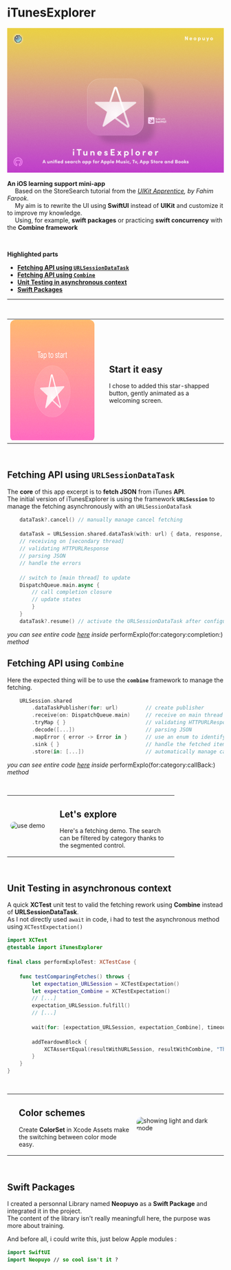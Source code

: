 # iTunesExplorer

![iTunesExplorer AppIcon](./ressources/iTunesExplorer-Cover.webp)

**An iOS learning support mini-app**  
&emsp; Based on the StoreSearch tutorial from the *[UIKit Apprentice](https://www.kodeco.com/books/uikit-apprentice/v10.0), by Fahim Farook*.  
&emsp; My aim is to rewrite the UI using **SwiftUI** instead of **UIKit** and customize it to improve my knowledge.  
&emsp; Using, for example, **swift packages**  or practicing **swift concurrency** with the **Combine framework** 

<br/>

**Highlighted parts** 

* [**Fetching API using `URLSessionDataTask`**](#fetching-api-using-urlsessiondatatask)
* [**Fetching API using `Combine`**](#fetching-api-using-combine)
* [**Unit Testing in asynchronous context**](#unit-testing-in-asynchronous-context)
* [**Swift Packages**](#swift-packages)

---

<br/>

<table style="border: 0px;">
    <tr>
        <td >
        <div style="border-radius:12px; overflow:hidden;"> 
            <img src="./ressources/gif/startAppicon2.gif" alt="start screen" style="width: 280px; height:280px;">
            </div>
        </td>
        <td>
            <div style="margin-left: 20px; width:260px;">
                <h2><b>Start it easy</b></h2>
                <p> I chose to added this star-shapped button, gently animated as a welcoming screen.</p>
            </div>
        </td>
    </tr>
</table>

<br/>

## **Fetching API using `URLSessionDataTask`**

The **core** of this app excerpt is to **fetch JSON** from iTunes **API**.  
The initial version of iTunesExplorer is using the framework **`URLSession`** to manage the fetching asynchronously with an `URLSessionDataTask`

```swift
    dataTask?.cancel() // manually manage cancel fetching

    dataTask = URLSession.shared.dataTask(with: url) { data, response, error in
    // receiving on [secondary thread]
    // validating HTTPURLResponse
    // parsing JSON
    // handle the errors
        
    // switch to [main thread] to update
    DispatchQueue.main.async {
        // call completion closure
        // update states
        }
    }
    dataTask?.resume() // activate the URLSessionDataTask after configuration step
```
*you can see entire code [here](/iTunesExplorer/Models/Explo.swift) inside* performExplo(for:category:completion:) *method*

## **Fetching API using `Combine`**

Here the expected thing will be to use the **`combine`** framework to manage the fetching.  

```swift 
    URLSession.shared
        .dataTaskPublisher(for: url)         // create publisher
        .receive(on: DispatchQueue.main)     // receive on main thread
        .tryMap { }                          // validating HTTPURLResponse
        .decode([...])                       // parsing JSON
        .mapError { error -> Error in }      // use an enum to identify errors
        .sink { }                            // handle the fetched item or errors with completion closure
        .store(in: [...])                    // automatically manage cancel fetching
```
*you can see entire code [here](/iTunesExplorer/Models/ExploUsingCombine.swift) inside* performExplo(for:category:callBack:) *method*

<br/>

<table style="border: 0px;">
    <tr>
        <td>
        	<div style="border-radius:12px; overflow:hidden;"> 
            <img src="./ressources/gif/exploDemo2.gif" alt="use demo" style="width: 280px;">
           </div>
        </td>
        <td>
            <div style="margin-left: 20px; width:260px;">
                <h2><b>Let's explore</b></h2>
                <p> Here's a fetching demo. The search can be filtered by category thanks to the segmented control.</p>
            </div>
        </td>
    </tr>
</table>

<br/>

## **Unit Testing in asynchronous context**

A quick **XCTest** unit test to valid the fetching rework using **Combine** instead of **URLSessionDataTask**.  
As I not directly used `await` in code, i had to test the asynchronous method using `XCTestExpectation()`

```swift
import XCTest
@testable import iTunesExplorer

final class performExploTest: XCTestCase {

    func testComparingFetches() throws {
        let expectation_URLSession = XCTestExpectation()
        let expectation_Combine = XCTestExpectation()
        // [...]
        expectation_URLSession.fulfill()
        // [...]

        wait(for: [expectation_URLSession, expectation_Combine], timeout: 6.0)

        addTeardownBlock {
            XCTAssertEqual(resultWithURLSession, resultWithCombine, "The two fetches don't give the same")
        }
    }
}
```

<br/>

<table style="border: 0px;">
    <tr>
        <td >
            <div style="margin-left: 20px; width:260px;">
                <h2><b>Color schemes</b></h2>
                <p> Create <b>ColorSet</b> in Xcode Assets make the switching between color mode easy.</p>
            </div>
        </td>
        <td>
        <div style="border-radius:12px; overflow:hidden;"> 
            <img src="./ressources/gif/appIcon%2BcolorScheme2.gif" alt="showing light and dark mode" style="width: 280px;">
            </div>
        </td>
    </tr>
</table>

<br/>

## **Swift Packages**

I created a personnal Library named **Neopuyo** as a **Swift Package** and integrated it in the project.  
The content of the library isn't really meaningfull here, the purpose was more about training.  

And before all, i could write this, just below Apple modules : 

```swift
import SwiftUI
import Neopuyo // so cool isn't it ?
```
